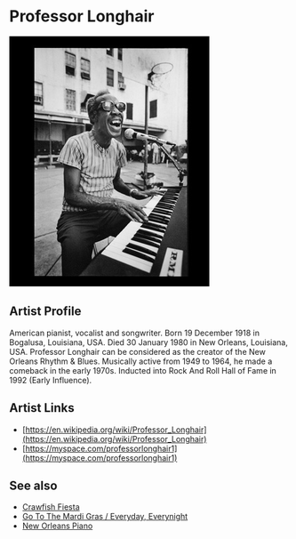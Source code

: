 # Professor Longhair

![](../../assets/artists/Professor_Longhair.png)

## Artist Profile

American pianist, vocalist and songwriter. 
Born 19 December 1918 in Bogalusa, Louisiana, USA. 
Died 30 January 1980 in New Orleans, Louisiana, USA. 
Professor Longhair can be considered as the creator of the New Orleans Rhythm & Blues. Musically active from 1949 to 1964, he made a comeback in the early 1970s. Inducted into Rock And Roll Hall of Fame in 1992 (Early Influence).

## Artist Links

- [https://en.wikipedia.org/wiki/Professor_Longhair](https://en.wikipedia.org/wiki/Professor_Longhair)
- [https://myspace.com/professorlonghair1](https://myspace.com/professorlonghair1)


## See also

- [Crawfish Fiesta](Crawfish_Fiesta.md)
- [Go To The Mardi Gras / Everyday, Everynight](Go_To_The_Mardi_Gras_-_Everyday__Everynight.md)
- [New Orleans Piano](New_Orleans_Piano.md)
